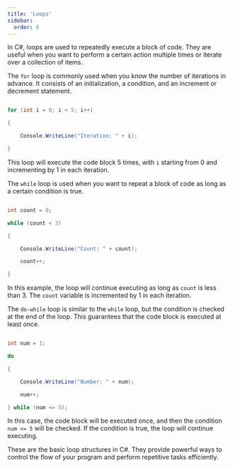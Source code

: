 ```yaml
---
title: 'Loops'
sidebar:
  order: 6
---
```


 



In C#, loops are used to repeatedly execute a block of code. They are useful when you want to perform a certain action multiple times or iterate over a collection of items.





The `for` loop is commonly used when you know the number of iterations in advance. It consists of an initialization, a condition, and an increment or decrement statement.



```csharp

for (int i = 0; i < 5; i++)

{

    Console.WriteLine("Iteration: " + i);

}

```



This loop will execute the code block 5 times, with `i` starting from 0 and incrementing by 1 in each iteration.





The `while` loop is used when you want to repeat a block of code as long as a certain condition is true.



```csharp

int count = 0;

while (count < 3)

{

    Console.WriteLine("Count: " + count);

    count++;

}

```



In this example, the loop will continue executing as long as `count` is less than 3. The `count` variable is incremented by 1 in each iteration.





The `do-while` loop is similar to the `while` loop, but the condition is checked at the end of the loop. This guarantees that the code block is executed at least once.



```csharp

int num = 1;

do

{

    Console.WriteLine("Number: " + num);

    num++;

} while (num <= 5);

```



In this case, the code block will be executed once, and then the condition `num <= 5` will be checked. If the condition is true, the loop will continue executing.



These are the basic loop structures in C#. They provide powerful ways to control the flow of your program and perform repetitive tasks efficiently.



